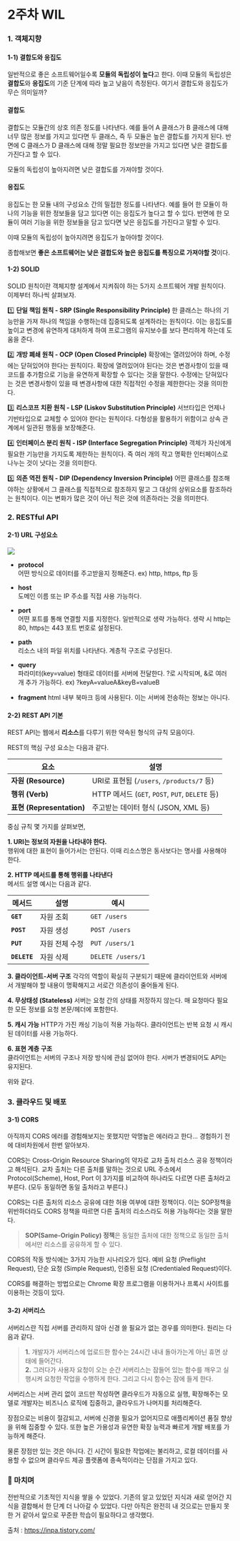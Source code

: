 # 2주차 WIL

### 1. 객체지향
#### 1-1) 결합도와 응집도
일반적으로 좋은 소프트웨어일수록 **모듈의 독립성이 높다**고 한다. 이때 모듈의 독립성은 **결합도**와 **응집도**의 기준 단계에 따라 높고 낮음이 측정된다. 
여기서 결합도와 응집도가 무슨 의미일까?
#### 결합도
결합도는 모듈간의 상호 의존 정도를 나타낸다. 예를 들어 A 클래스가 B 클래스에 대해 너무 많은 정보를 가지고 있다면 두 클래스, 즉 두 모듈은 높은 결합도를 가지게 된다. 반면에 C 클래스가 D 클래스에 대해 정말 필요한 정보만을 가지고 있다면 낮은 결합도를 가진다고 할 수 있다. 

모듈의 독립성이 높아지려면 낮은 결합도를 가져야할 것이다.
####  응집도
응집도는 한 모듈 내의 구성요소 간의 밀접한 정도를 나타낸다. 예를 들어 한 모듈이 하나의 기능을 위한 정보들을 담고 있다면 이는 응집도가 높다고 할 수 있다. 반면에 한 모듈이 여러 기능을 위한 정보들을 담고 있다면 낮은 응집도를 가진다고 말할 수 있다. 

이때 모듈의 독립성이 높아지려면 응집도가 높아야할 것이다. 

종합해보면 **좋은 소프트웨어는 낮은 결합도와 높은 응집도를 특징으로 가져야할 것**이다.



#### 1-2) SOLID
SOLID 원칙이란 객체지향 설계에서 지켜줘야 하는 5가지 소프트웨어 개발 원칙이다.
이제부터 하나씩 살펴보자.

1️⃣ **단일 책임 원칙 - SRP (Single Responsibility Principle)**
한 클래스는 하나의 기능만을 가져 하나의 책임을 수행하는데 집중되도록 설계하라는 원칙이다. 이는 응집도를 높이고 변경에 유연하게 대처하게 하여 프로그램의 유지보수를 보다 편리하게 하는데 도움을 준다. 

2️⃣ **개방 폐쇄 원칙 - OCP (Open Closed Principle)**
확장에는 열려있어야 하며, 수정에는 닫혀있어야 한다는 원칙이다. 확장에 열려있어야 된다는 것은 변경사항이 있을 때 코드를 추가함으로 기능을 유연하게 확장할 수 있다는 것을 말한다. 수정에는 닫혀있다는 것은 변경사항이 있을 때 변경사항에 대한 직접적인 수정을 제한한다는 것을 의미한다. 

3️⃣ **리스코프 치환 원칙 - LSP (Liskov Substitution Principle)**
서브타입은 언제나 기반타입으로 교체할 수 있어야 한다는 원칙이다. 다형성을 활용하기 위함이고 상속 관계에서 일관된 행동을 보장해준다.

4️⃣ **인터페이스 분리 원칙 - ISP (Interface Segregation Principle)**
객체가 자신에게 필요한 기능만을 가지도록 제한하는 원칙이다. 즉 여러 개의 작고 명확한 인터페이스로 나누는 것이 낫다는 것을 의미한다.

5️⃣ **의존 역전 원칙 - DIP (Dependency Inversion Principle)**
어떤 클래스를 참조해야하는 상황에서 그 클래스를 직접적으로 참조하지 말고 그 대상의 상위요소를 참조하라는 원칙이다. 이는 변화가 많은 것이 아닌 적은 것에 의존하라는 것을 의미한다. 

### 2. RESTful API

#### 2-1) URL 구성요소
![](https://velog.velcdn.com/images/sheep_/post/346ec181-3e66-4520-8fcd-4aff66b78582/image.png)

- **protocol**  
어떤 방식으로 데이터를 주고받을지 정해준다.
ex) http, https, ftp 등

- **host**  
도메인 이름 또는 IP 주소를 직접 사용 가능하다.

- **port**  
어떤 포트를 통해 연결할 지를 지정한다. 일반적으로 생략 가능하다.
생략 시 http는 80, https는 443 포트 번호로 설정된다.

- **path**  
리소스 내의 파일 위치를 나타낸다. 계층적 구조로 구성된다.

- **query**  
파라미터(key=value) 형태로 데이터를 서버에 전달한다. ?로 시작되며, &로 여러개 추가 가능하다. 
ex) ?keyA=valueA&keyB=valueB

- **fragment** 
html 내부 북마크 등에 사용된다. 이는 서버에 전송하는 정보는 아니다.

#### 2-2) REST API 기본

REST API는 웹에서 **리소스**를 다루기 위한 약속된 형식의 규칙 모음이다.

REST의 핵심 구성 요소는 다음과 같다.

| 요소                      | 설명                                          |
| ----------------------- | ------------------------------------------- |
| **자원 (Resource)**       | URI로 표현됨 (`/users`, `/products/7` 등)        |
| **행위 (Verb)**           | HTTP 메서드 (`GET`, `POST`, `PUT`, `DELETE` 등) |
| **표현 (Representation)** | 주고받는 데이터 형식 (JSON, XML 등)                   |

중심 규칙 몇 가지를 살펴보면, 

**1. URI는 정보의 자원을 나타내야 한다.**  
행위에 대한 표현이 들어가서는 안된다. 이때 리소스명은 동사보다는 명사를 사용해야 한다.  

**2. HTTP 메서드를 통해 행위를 나타낸다**  
메서드	설명	예시는 다음과 같다.

| 메서드      | 설명       | 예시                |
| -------- | -------- | ----------------- |
| **`GET`**   | 자원 조회    | `GET /users`      |
| **`POST`**   | 자원 생성    | `POST /users`     |
| **`PUT`**   | 자원 전체 수정 | `PUT /users/1`    |
| **`DELETE`** | 자원 삭제    | `DELETE /users/1` |



**3. 클라이언트-서버 구조**
각각의 역할이 확실히 구분되기 때문에 클라이언트와 서버에서 개발해야 할 내용이 명확해지고 서로간 의존성이 줄어들게 된다.

**4. 무상태성 (Stateless)**
서버는 요청 간의 상태를 저장하지 않는다. 매 요청마다 필요한 모든 정보를 요청 본문/헤더에 포함한다.

**5. 캐시 가능**
 HTTP가 가진 캐싱 기능이 적용 가능하다. 클라이언트는 반복 요청 시 캐시된 데이터를 사용 가능하다. 

**6. 표현 계층 구조**  
클라이언트는 서버의 구조나 저장 방식에 관심 없어야 한다. 서버가 변경되어도 API는 유지된다.

위와 같다.






### 3. 클라우드 및 배포
#### 3-1) CORS
아직까지 CORS 에러를 경험해보지는 못했지만 악명높은 에러라고 한다...
경험하기 전에 대비차원에서 한번 알아보자.

CORS는 Cross-Origin Resource Sharing의 약자로 교차 출처 리소스 공유 정책이라고 해석된다. 교차 출처는 다른 출처를 말하는 것으로 URL 주소에서 Protocol(Scheme), Host, Port 이 3가지를 비교하여 하나라도 다르면 다른 출처라고 부른다. (모두 동일하면 동일 출처라고 부른다.) 

CORS는 다른 출처의 리소스 공유에 대한 허용 여부에 대한 정책이다. 이는 SOP정책을 위반하더라도 CORS 정책을 따르면 다른 출처의 리소스라도 허용 가능하다는 것을 말한다. 
> **SOP(Same-Origin Policy) 정책**은 동일한 출처에 대한 정책으로 동일한 출처에서만 리소스를 공유하게 할 수 있다.

CORS의 작동 방식에는 3가지 가능한 시나리오가 있다. 예비 요청 (Preflight Request), 단순 요청 (Simple Request), 인증된 요청 (Credentialed Request)이다. 

CORS를 해결하는 방법으로는 Chrome 확장 프로그램을 이용하거나 프록시 사이트를 이용하는 것등이 있다. 

#### 3-2) 서버리스
서버리스란 직접 서버를 관리하지 않아 신경 쓸 필요가 없는 경우를 의미한다. 
원리는 다음과 같다.

> **1.** 개발자가 서버리스에 업로드한 함수는 24시간 내내 돌아가는게 아닌 휴면 상태에 들어간다.  
**2.** 그러다가 사용자 요청이 오는 순간 서버리스는 잠들어 있는 함수를 깨우고 실행시켜 요청한 작업을 수행하게 한다. 그리고 다시 함수는 잠에 들게 한다.


서버리스는 서버 관리 없이 코드만 작성하면 클라우드가 자동으로 실행, 확장해주는 모델로 개발자는 비즈니스 로직에 집중하고, 클라우드가 나머지를 처리해준다.

장점으로는 비용이 절감되고, 서버에 신경쓸 필요가 없어지므로 애플리케이션 품질 향상을 위해 집중할 수 있다. 또한 높은 가용성과 유연한 확장 능력과 빠르게 개발 배포를 가능하게 해준다. 

물론 장점만 있는 것은 아니다. 긴 시간이 필요한 작업에는 불리하고, 로컬 데이터를 사용할 수 없으며 클라우드 제공 플랫폼에 종속적이라는 단점을 가지고 있다. 


### 🌟 마치며
전반적으로 기초적인 지식을 쌓을 수 있었다. 기존의 알고 있었던 지식과 새로 얻어간 지식을 결합해서 한 단계 더 나아갈 수 있었다. 다만 아직은 완전히 내 것으로는 만들지 못한 거 같아서 앞으로 꾸준한 학습이 필요하다고 생각했다.    


출처 : https://inpa.tistory.com/ 
